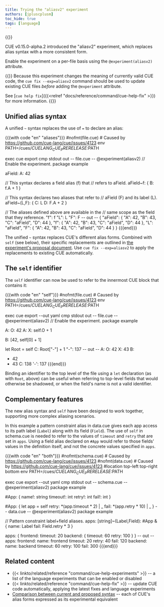 ```yaml
---
title: Trying the "aliasv2" experiment
authors: [jpluscplusm]
toc_hide: true
tags: [language]
---
```

{{<sidenote text="Requires CUE v0.15.0 or later">}}

CUE v0.15.0-alpha.2 introduced the "aliasv2" experiment, which
replaces alias syntax with a more consistent form.

Enable the experiment on a per-file basis using the
`@experiment(aliasv2)`
attribute.

{{<info>}}
Because this experiment changes the meaning of currently valid CUE code, the
`cue fix --exp=aliasv2`
command should be used to update existing CUE files *before* adding the
`@experiment` attribute.

See [`cue help fix`]({{<relref "docs/reference/command/cue-help-fix" >}})
for more information.
{{</info>}}

## Unified alias syntax

A unified `~` syntax replaces the use of `=` to declare an alias:

{{{with code "en" "aliases"}}}
#nofmt(file.cue) # Caused by https://github.com/cue-lang/cue/issues/4123
env PATH=/cues/$CUELANG_CUE_PRERELEASE:$PATH

exec cue export
cmp stdout out
-- file.cue --
@experiment(aliasv2) // Enable the experiment.
package example

aField: A: 42

// This syntax declares a field alias (f) that
// refers to aField.
aField~f: {
    B: f.A + 1
}

// This syntax declares two aliases that refer to
// aField (F) and its label (L).
aField~(L,F): {
    C: L
    D: F.A + 2
}

// The aliases defined above are available in the
// same scope as the field that they reference.
"f": f
"L": L
"F": F
-- out --
{
    "aField": {
        "A": 42,
        "B": 43,
        "C": "aField",
        "D": 44
    },
    "f": {
        "A": 42,
        "B": 43,
        "C": "aField",
        "D": 44
    },
    "L": "aField",
    "F": {
        "A": 42,
        "B": 43,
        "C": "aField",
        "D": 44
    }
}
{{{end}}}

The unified `~` syntax replaces CUE's different alias forms.
Combined with `self` (see below), their specific replacements are outlined in
[the experiment's proposal document](https://github.com/cue-lang/proposal/blob/main/designs/language/4014-aliases-v2.md#comparison-between-current-and-proposed-syntax).
Use `cue fix --exp=aliasv2` to apply the replacements to existing CUE automatically.

## The `self` identifier

The `self` identifier can now be used to refer to the innermost CUE
block that contains it:

{{{with code "en" "self"}}}
#nofmt(file.cue) # Caused by https://github.com/cue-lang/cue/issues/4123
env PATH=/cues/$CUELANG_CUE_PRERELEASE:$PATH

exec cue export --out yaml
cmp stdout out
-- file.cue --
@experiment(aliasv2) // Enable the experiment.
package example

A: O: 42
A: X: self.O + 1

B: [42, self[0] + 1]

let Root = self
C:   Root["-"] + 1
"-": 137
-- out --
A:
  O: 42
  X: 43
B:
  - 42
  - 43
C: 138
'-': 137
{{{end}}}

Binding an identifier to the top level of the file using a `let` declaration
(as with `Root`, above) can be useful when referring to top-level fields that
would otherwise be shadowed, or when the field's name is not a valid
identifier.

## Complementary features

The new alias syntax and `self` have been designed to work together,
supporting more complex aliasing scenarios.

In this example a pattern constraint alias in data.cue gives each app access to
its path label (`Label`) along with its field (`Field`). The use of `self` in
schema.cue is needed to refer to the values of `timeout` and `retry` that are
set in `apps`. Using a field alias declared on `#App` would refer to those
fields' values in the definition itself, and not the concrete values specified
in `apps`.

{{{with code "en" "both"}}}
#nofmt(schema.cue) # Caused by https://github.com/cue-lang/cue/issues/4123
#nofmt(data.cue)   # Caused by https://github.com/cue-lang/cue/issues/4123
#location top-left top-right bottom
env PATH=/cues/$CUELANG_CUE_PRERELEASE:$PATH

exec cue export --out yaml
cmp stdout out
-- schema.cue --
@experiment(aliasv2)
package example

#App: {
	name!:    string
	timeout!: int
	retry!:   int
	fail!:    int
}

#App: {
	let app = self
	retry: *(app.timeout * 2) | _
	fail:  *(app.retry * 10) | _
}
-- data.cue --
@experiment(aliasv2)
package example

// Pattern constraint label+field aliases.
apps: [string]~(Label,Field): #App & {
	name: Label
	fail: Field.retry * 3
}

apps: {
	frontend: timeout: 20
	backend: {
		timeout: 60
		retry:   100
	}
}
-- out --
apps:
  frontend:
    name: frontend
    timeout: 20
    retry: 40
    fail: 120
  backend:
    name: backend
    timeout: 60
    retry: 100
    fail: 300
{{{end}}}


## Related content

- {{< linkto/related/reference "command/cue-help-experiments" >}} --
  a list of the language experiments that can be enabled or disabled
- {{< linkto/related/reference "command/cue-help-fix" >}} --
  update CUE code automatically, applying the latest fixes and language experiments
- [Comparison between current and proposed syntax](https://github.com/cue-lang/proposal/blob/main/designs/language/4014-aliases-v2.md#comparison-between-current-and-proposed-syntax) --
  each of CUE's alias forms expressed as its experimental equivalent <!-- TODO: replace with cuelang.org doc -->
